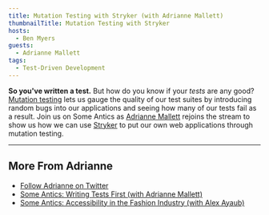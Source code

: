 ```yaml
---
title: Mutation Testing with Stryker (with Adrianne Mallett)
thumbnailTitle: Mutation Testing with Stryker
hosts:
  - Ben Myers
guests:
  - Adrianne Mallett
tags:
  - Test-Driven Development
---
```


**So you've written a test.** But how do you know if your *tests* are any good? [Mutation testing](https://en.wikipedia.org/wiki/Mutation_testing) lets us gauge the quality of our test suites by introducing random bugs into our applications and seeing how many of our tests fail as a result. Join us on Some Antics as [Adrianne Mallett](https://twitter.com/mennairda) rejoins the stream to show us how we can use [Stryker](https://stryker-mutator.io/) to put our own web applications through mutation testing.

---

## More From Adrianne

- [Follow Adrianne on Twitter](https://twitter.com/mennairda)
- [Some Antics: Writing Tests First (with Adrianne Mallett)](/writing-tests-first/)
- [Some Antics: Accessibility in the Fashion Industry (with Alex Ayaub)](/fashion/)